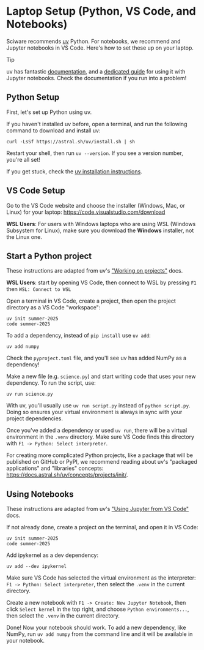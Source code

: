# Laptop Setup (Python, VS Code, and Notebooks)

Sciware recommends [uv](https://docs.astral.sh/uv/) Python. For notebooks, we recommend and Jupyter notebooks in VS Code.
Here's how to set these up on your laptop.

> [!TIP]
> uv has fantastic [documentation](https://docs.astral.sh/uv), and a [dedicated guide](https://docs.astral.sh/uv/guides/integration/jupyter/)
> for using it with Jupyter notebooks. Check the documentation if you run into a problem!

## Python Setup
First, let's set up Python using uv.

If you haven't installed uv before, open a terminal, and run the following command to download and install uv:

```console
curl -LsSf https://astral.sh/uv/install.sh | sh
```

Restart your shell, then run `uv --version`. If you see a version number, you're all set!

If you get stuck, check the [uv installation instructions](https://docs.astral.sh/uv/getting-started/installation).

## VS Code Setup
Go to the VS Code website and choose the installer (Windows, Mac, or Linux) for your laptop: https://code.visualstudio.com/download

**WSL Users**: For users with Windows laptops who are using WSL (Windows Subsystem for Linux), make sure you download the **Windows** installer, not the Linux one.

## Start a Python project
These instructions are adapted from uv's ["Working on projects"](https://docs.astral.sh/uv/guides/projects/) docs.

**WSL Users**: start by opening VS Code, then connect to WSL by pressing `F1` then `WSL: Connect to WSL`

Open a terminal in VS Code, create a project, then open the project directory as a VS Code "workspace":

```console
uv init summer-2025
code summer-2025
```

To add a dependency, instead of `pip install` use `uv add`:
```console
uv add numpy
```

Check the `pyproject.toml` file, and you'll see uv has added NumPy as a dependency!

Make a new file (e.g. `science.py`) and start writing code that uses your new dependency. To run the script, use:

```console
uv run science.py
```

With uv, you'll usually use `uv run script.py` instead of `python script.py`. Doing so ensures your virtual environment is always in sync with your project dependencies.

Once you've added a dependency or used `uv run`, there will be a virtual environment in the `.venv` directory. Make sure VS Code finds this directory with `F1 -> Python: Select interpreter`.

For creating more complicated Python projects, like a package that will be published on GitHub or PyPI, we recommend reading about uv's "packaged applications" and "libraries" concepts: https://docs.astral.sh/uv/concepts/projects/init/.

## Using Notebooks

These instructions are adapted from uv's ["Using Jupyter from VS Code"](https://docs.astral.sh/uv/guides/integration/jupyter/#using-jupyter-from-vs-code) docs.

If not already done, create a project on the terminal, and open it in VS Code:

```console
uv init summer-2025
code summer-2025
```

Add ipykernel as a dev dependency:

```console
uv add --dev ipykernel
```

Make sure VS Code has selected the virtual environment as the interpreter: `F1 -> Python: Select interpreter`, then select the `.venv` in the current directory.

Create a new notebook with `F1 -> Create: New Jupyter Notebook`, then click `Select kernel` in the top right, and choose `Python environments...`, then select the `.venv` in the current directory.

Done! Now your notebook should work. To add a new dependency, like NumPy, run `uv add numpy` from the command line and it will be available in your notebook.
